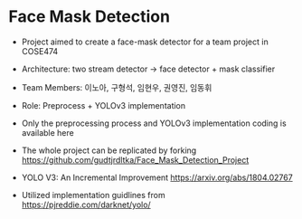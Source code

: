 # Face Mask Detection

- Project aimed to create a face-mask detector for a team project in COSE474
- Architecture: two stream detector -> face detector + mask classifier
- Team Members: 이노아, 구형석, 임현우, 권영진, 임동휘
- Role: Preprocess + YOLOv3 implementation
- Only the preprocessing process and YOLOv3 implementation coding is available here
- The whole project can be replicated by forking https://github.com/gudtjrdltka/Face_Mask_Detection_Project

- YOLO V3: An Incremental Improvement https://arxiv.org/abs/1804.02767
- Utilized implementation guidlines from https://pjreddie.com/darknet/yolo/
